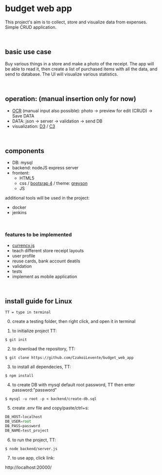 # budget web app

This project's aim is to collect, store and visualize data from expenses. Simple CRUD application.

<br>

## basic use case

Buy various things in a store and make a photo of the receipt. 
The app will be able to read it, then create a list of purchased items with all the data, and send to database.
The UI will visualize various statistics.

<br>

## operation: (manual insertion only for now)
  - [OCR](https://en.wikipedia.org/wiki/Optical_character_recognition) (manual input also possible): photo -> preview for edit (CRUD) -> Save DATA
  - DATA: json -> server -> validation -> send DB
  - visualization: [D3](https://d3js.org/) / [C3](https://c3js.org/)
  
<br>

## components

  - DB: mysql
  - backend: nodeJS express server
  - frontent:
      - HTML5
      - css / [bootsrap 4](https://www.w3schools.com/bootstrap4/default.asp) / theme: [greyson](https://bootstrap.themes.guide/greyson/)
      - JS
  
additional tools will be used in the project:

  - docker
  - jenkins
  
<br>

### features to be implemented

  - [currency.js](https://currency.js.org/)
  - teach different store receipt layouts
  - user profile
  - reuse cards, bank account deatils
  - validation
  - tests  
  - implement as mobile application
  
<br>

## install guide for Linux
`TT = type in terminal`

0) create a testing folder, then right click, and open it in terminal

1)  to initialize project TT:

`$ git init`

2) to download the repository, TT:

`$ git clone https://github.com/CzakoiLevente/budget_web_app` 

3) to install all dependecies, TT:

`$ npm install`

4) to create DB with mysql default root password, TT then enter password:"password" 

`$ mysql -u root -p < backend/create-db.sql`

5) create .env file and copy/paste/ctrl+s:
```javascript
DB_HOST=localhost
DB_USER=root
DB_PASS=password
DB_NAME=test_project
```

6) to run the project, TT:

`$ node backend/server.js`

7) to use app, click link:

http://localhost:20000/
